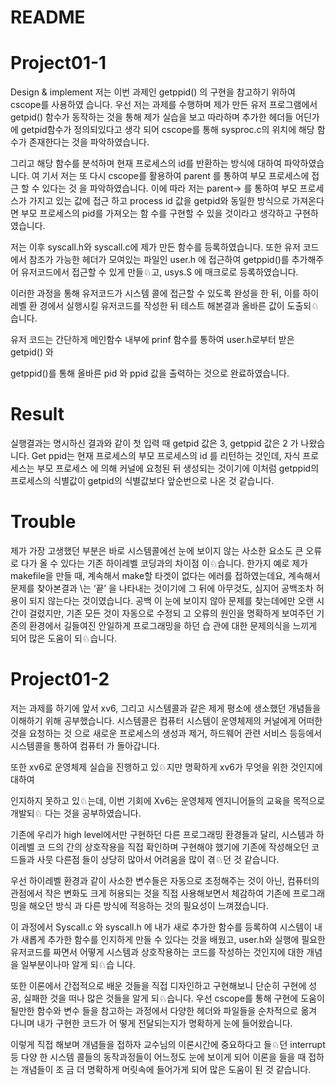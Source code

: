# README

# Project01-1

Design & implement 저는 이번 과제인 getppid() 의 구현을 참고하기 위하여 cscope를 사용하였 습니다. 우선 저는 과제를 수행하며 제가 만든 유저 프로그램에서 getpid() 함수가 동작하는 것을 통해 제가 실습을 보고 따라하며 추가한 헤더들 어딘가에 getpid함수가 정의되있다고 생각 되어 cscope를 통해 sysproc.c의 위치에 해당 함수가 존재한다는 것을 파악하였습니다.

그리고 해당 함수를 분석하며 현재 프로세스의 id를 반환하는 방식에 대하여 파악하였습니다. 여 기서 저는 또 다시 cscope를 활용하여 parent 를 통하여 부모 프로세스에 접근 할 수 있다는 것 을 파악하였습니다. 이에 따라 저는 parent-> 를 통하여 부모 프로세스가 가지고 있는 값에 접근 하고 process id 값을 getpid와 동일한 방식으로 가져온다면 부모 프로세스의 pid를 가져오는 함 수를 구현할 수 있을 것이라고 생각하고 구현하였습니다.

저는 이후 syscall.h와 syscall.c에 제가 만든 함수를 등록하였습니다. 또한 유저 코드에서 참조가 가능한 헤더가 모여있는 파일인 user.h 에 접근하여 getppid()를 추가해주어 유저코드에서 접근할 수 있게 만들♘고, usys.S 에 매크로로 등록하였습니다.

이러한 과정을 통해 유저코드가 시스템 콜에 접근할 수 있도록 완성을 한 뒤, 이를 하이레벨 환 경에서 실행시킬 유저코드를 작성한 뒤 테스트 해본결과 올바른 값이 도출되♘습니다.

유저 코드는 간단하게 메인함수 내부에 prinf 함수를 통하여 user.h로부터 받은 getpid() 와

getppid()를 통해 올바른 pid 와 ppid 값을 출력하는 것으로 완료하였습니다.

# Result

실행결과는 명시하신 결과와 같이 첫 입력 때 getpid 값은 3, getppid 값은 2 가 나왔습니다. Get ppid는 현재 프로세스의 부모 프로세스의 id 를 리턴하는 것인데, 자식 프로세스는 부모 프로세스 에 의해 커널에 요청된 뒤 생성되는 것이기에 이처럼 getppid의 프로세스의 식별값이 getpid의 식별값보다 앞순번으로 나온 것 같습니다.

# Trouble

제가 가장 고생했던 부분은 바로 시스템콜에선 눈에 보이지 않는 사소한 요소도 큰 오류로 다가 올 수 있다는 기존 하이레벨 코딩과의 차이점 이♘습니다. 한가지 예로 제가 makefile을 만들 때, 계속해서 make할 타겟이 없다는 에러를 접하였는데요, 계속해서 문제를 찾아본결과 \는 ‘끝’ 을 나타내는 것이기에 그 뒤에 아무것도, 심지어 공백조차 허용이 되지 않는다는 것이였습니다. 공백 이 눈에 보이지 않아 문제를 찾는데에만 오랜 시간이 걸렸지만, 기존 모든 것이 자동으로 수정되 고 오류의 원인을 명확하게 보여주던 기존의 환경에서 길들여진 안일하게 프로그래밍을 하던 습 관에 대한 문제의식을 느끼게 되어 많은 도움이 되♘습니다.

# Project01-2

저는 과제를 하기에 앞서 xv6, 그리고 시스템콜과 같은 제게 평소에 생소했던 개념들을 이해하기 위해 공부했습니다. 시스템콜은 컴퓨터 시스템이 운영체제의 커널에게 어떠한 것을 요청하는 것 으로 새로운 프로세스의 생성과 제거, 하드웨어 관련 서비스 등등에서 시스템콜을 통하여 컴퓨터 가 돌아갑니다.

또한 xv6로 운영체제 실습을 진행하고 있♘지만 명확하게 xv6가 무엇을 위한 것인지에 대하여

인지하지 못하고 있♘는데, 이번 기회에 Xv6는 운영체제 엔지니어들의 교육을 목적으로 개발되♘ 다는 것을 공부하였습니다.

기존에 우리가 high level에서만 구현하던 다른 프로그래밍 환경들과 달리, 시스템과 하이레벨 코 드의 간의 상호작용을 직접 확인하며 구현해야 했기에 기존에 작성해오던 코드들과 사뭇 다른점 들이 상당히 많아서 어려움을 많이 겪♘던 것 같습니다.

우선 하이레벨 환경과 같이 사소한 변수들은 자동으로 조정해주는 것이 아닌, 컴퓨터의 관점에서 작은 변화도 크게 허용되는 것을 직접 사용해보면서 체감하여 기존에 프로그래밍을 해오던 방식 과 다른 방식에 적응하는 것의 필요성이 느껴졌습니다.

이 과정에서 Syscall.c 와 syscall.h 에 내가 새로 추가한 함수를 등록하여 시스템이 내가 새롭게 추가한 함수를 인지하게 만들 수 있다는 것을 배웠고, user.h와 실행에 필요한 유저코드를 짜면서 어떻게 시스템과 상호작용하는 코드를 작성하는 것인지에 대한 개념을 일부분이나마 알게 되♘습 니다.

또한 이론에서 간접적으로 배운 것들을 직접 디자인하고 구현해보니 단순히 구현에 성공, 실패한 것을 떠나 많은 것들을 알게 되♘습니다. 우선 cscope를 통해 구현에 도움이 될만한 함수와 변수 들을 참고하는 과정에서 다양한 헤더와 파일들을 순차적으로 옮겨 다니며 내가 구현한 코드가 어 떻게 전달되는지가 명확하게 눈에 들어왔습니다.

이렇게 직접 해보며 개념들을 접하자 교수님의 이론시간에 중요하다고 들♘던 interrupt 등 다양 한 시스템 콜들의 동작과정들이 어느정도 눈에 보이게 되어 이론을 들을 때 접하는 개념들이 조 금 더 명확하게 머릿속에 들어가게 되어 많은 도움이 된 것 같습니다.
